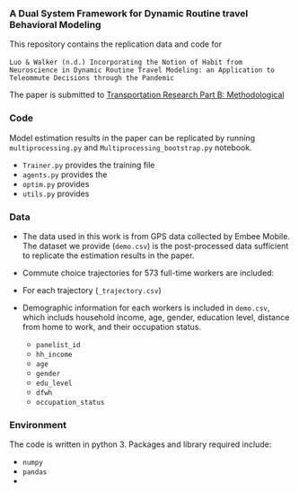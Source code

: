### A Dual System Framework for Dynamic Routine travel Behavioral Modeling

This repository contains the replication data and code for \
\
`Luo & Walker (n.d.) Incorporating the Notion of Habit from Neuroscience in Dynamic Routine Travel Modeling: an Application to Teleommute Decisions through the Pandemic`

The paper is submitted to [Transportation Research Part B: Methodological](https://www.sciencedirect.com/journal/transportation-research-part-b-methodological)

### Code
Model estimation results in the paper can be replicated by running `multiprocessing.py` and `Multiprocessing_bootstrap.py` notebook.
- `Trainer.py` provides the training file
- `agents.py` provides the
- `optim.py` provides
- `utils.py` provides

### Data
- The data used in this work is from GPS data collected by Embee Mobile. The dataset we provide (`demo.csv`) is the post-processed data sufficient to replicate the estimation results in the paper.

- Commute choice trajectories for 573 full-time workers are included:

- For each trajectory (`_trajectory.csv`)

- Demographic information for each workers is included in `demo.csv`, which includs household income, age, gender, education level, distance from home to work, and their occupation status.
  - `panelist_id`
  - `hh_income`
  - `age`
  - `gender`
  - `edu_level`
  - `dfwh`
  - `occupation_status`


### Environment
The code is written in python 3. Packages and library required include:
- `numpy`
- `pandas`
- 
